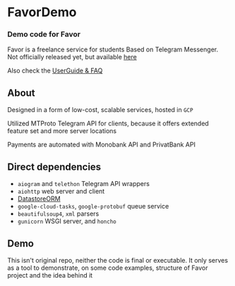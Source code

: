 # FavorDemo
### Demo code for Favor

Favor is a freelance service for students Based on Telegram Messenger. Not officially released yet, but available [here](https://t.me/FavorlBot)

Also check the [UserGuide & FAQ](https://telegra.ph/Favor-10-02)


## About
Designed in a form of low-cost, scalable services, hosted in `GCP`

Utilized MTProto Telegram API for clients, because it offers extended feature set and more server locations

Payments are automated with Monobank API and PrivatBank API


## Direct dependencies
- `aiogram` and `telethon` Telegram API wrappers  
- `aiohttp` web server and client  
- [DatastoreORM](https://github.com/whyh/DatastoreODM)
- `google-cloud-tasks`, `google-protobuf` queue service  
- `beautifulsoup4`, `xml` parsers  
- `gunicorn` WSGI server, and `honcho`  


## Demo

This isn't original repo, neither the code is final or executable. It only serves as a tool to demonstrate, on some code examples, structure of Favor project and the idea behind it
